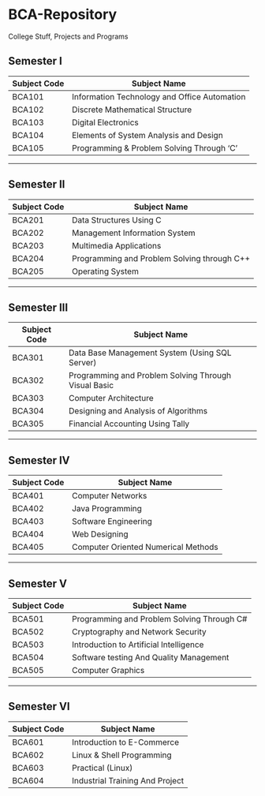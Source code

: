 # BCA-Repository

College Stuff, Projects and Programs

## Semester I

| Subject Code | Subject Name                                 |
| ------------ | -------------------------------------------- |
| BCA101       | Information Technology and Office Automation |
| BCA102       | Discrete Mathematical Structure              |
| BCA103       | Digital Electronics                          |
| BCA104       | Elements of System Analysis and Design       |
| BCA105       | Programming & Problem Solving Through ‘C’    |

---

## Semester II

| Subject Code | Subject Name                                |
| ------------ | ------------------------------------------- |
| BCA201       | Data Structures Using C                     |
| BCA202       | Management Information System               |
| BCA203       | Multimedia Applications                     |
| BCA204       | Programming and Problem Solving through C++ |
| BCA205       | Operating System                            |

---

## Semester III

| Subject Code | Subject Name                                         |
| ------------ | ---------------------------------------------------- |
| BCA301       | Data Base Management System (Using SQL Server)       |
| BCA302       | Programming and Problem Solving Through Visual Basic |
| BCA303       | Computer Architecture                                |
| BCA304       | Designing and Analysis of Algorithms                 |
| BCA305       | Financial Accounting Using Tally                     |

---

## Semester IV

| Subject Code | Subject Name                        |
| ------------ | ----------------------------------- |
| BCA401       | Computer Networks                   |
| BCA402       | Java Programming                    |
| BCA403       | Software Engineering                |
| BCA404       | Web Designing                       |
| BCA405       | Computer Oriented Numerical Methods |

---

## Semester V

| Subject Code | Subject Name                               |
| ------------ | ------------------------------------------ |
| BCA501       | Programming and Problem Solving Through C# |
| BCA502       | Cryptography and Network Security          |
| BCA503       | Introduction to Artificial Intelligence    |
| BCA504       | Software testing And Quality Management    |
| BCA505       | Computer Graphics                          |

---

## Semester VI

| Subject Code | Subject Name                    |
| ------------ | ------------------------------- |
| BCA601       | Introduction to E-Commerce      |
| BCA602       | Linux & Shell Programming       |
| BCA603       | Practical (Linux)               |
| BCA604       | Industrial Training And Project |
